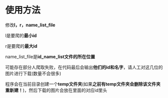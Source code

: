 # 使用方法

修改**l，r，name_list_file**

l是要爬的**最小id**

r是要爬的**最大id**

name_list_file是**id_name_list文件的所在位置**

可能存在部分人爬取失败，在代码最后会输出**他们的id和名字**，请人工对这几位的图片进行下载(数量不会很多)

程序会在当前目录创建一个**temp文件夹**(如果**之前有temp文件夹会删除该文件夹重新建！**)，然后下载的图片会放在里面的对应id里头